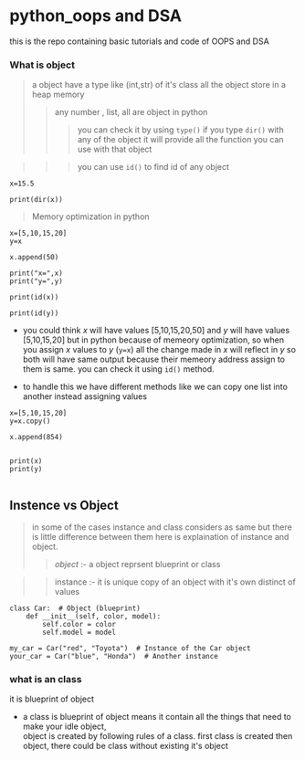 # python_oops and DSA
this is the repo containing basic tutorials and code of OOPS and DSA


### What is object 
>a object have a type like (int,str) of it's class
>all the object store in a heap memory
>>any number , list, all are object in python 
>>>you can check it by using `type()` 
>>> if you type `dir()` with any of the object it will provide all the function you can use with that object

>>> you can use `id()` to find id of any object 
```
x=15.5

print(dir(x))

```

> Memory optimization in python
```
x=[5,10,15,20]
y=x

x.append(50)

print("x=",x)
print("y=",y) 

print(id(x))

print(id(y))

```
* you could think *x* will have values [5,10,15,20,50] and *y* will have values [5,10,15,20] but in python because of memeory optimization, so when you assign *x* values  to *y* (`y=x`) all the change made in *x* will reflect in *y* so both will have same output because their memeory  address assign to them is same. you can check it using `id()` method.

* to handle this we have different methods like we can copy one list into another instead assigning values

```
x=[5,10,15,20]
y=x.copy()

x.append(854)


print(x)
print(y)


```

## Instence vs Object 
>in some of the cases instance and class considers as same but there is little difference between them here is explaination of instance and object.
>>*object* :- a object reprsent blueprint or class

>>instance :- it is unique copy of an object with it's own distinct of values

```
class Car:  # Object (blueprint)
    def __init__(self, color, model):
        self.color = color
        self.model = model

my_car = Car("red", "Toyota")  # Instance of the Car object
your_car = Car("blue", "Honda")  # Another instance
```


### what is an class

it is blueprint of object 
* a class is blueprint of object means it contain all the things that need to make your idle object,    
  object is created by following rules of a class. first class is created then object, there could be class without existing it's object
